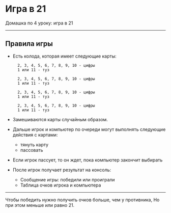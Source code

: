 # Игра в 21

Домашка по 4 уроку: игра в 21
***

## Правила игры
- Есть колода, которая имеет следующие карты:

	    2, 3, 4, 5, 6, 7, 8, 9, 10 - цифры
    	1 или 11 - туз

	    2, 3, 4, 5, 6, 7, 8, 9, 10 - цифры
	    1 или 11 - туз

	    2, 3, 4, 5, 6, 7, 8, 9, 10 - цифры
	    1 или 11 - туз

	    2, 3, 4, 5, 6, 7, 8, 9, 10 - цифры
	    1 или 11 - туз

- Замешиваются карты случайным образом.

- Дальше игрок и компьютер по очереди могут выполнять следующие действия с картами:
	- тянуть карту
	- пассовать

- Если игрок пассует, то он ждет, пока компьютер закончит выбирать

- После игрок получает результат на консоль:
	- Сообщение игры: победили или проиграли
	- Таблица очков игрока и компьютера

***
Чтобы победить нужно получить очков больше, чем у противника, 
Но при этом меньше или равно 21.
